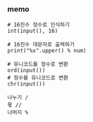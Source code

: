 ### memo

```
# 16진수 정수로 인식하기
int(input(), 16)
```

```
# 16진수 대문자로 출력하기
print("%x".upper() % num)
```

```
# 유니코드를 정수로 변환
ord(input())
# 정수를 유니코드로 변환
chr(input())
```

```
나누기 /
몫 //
나머지 %
```
